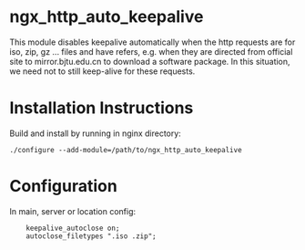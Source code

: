 # ngx_http_auto_keepalive

This module disables keepalive automatically when the http requests are for iso, zip, gz ... files and have refers, e.g. when they are directed from official site to mirror.bjtu.edu.cn to download a software package. In this situation, we need not to still keep-alive for these requests.

Installation Instructions
=========================

Build and install by running in nginx directory:

```
./configure --add-module=/path/to/ngx_http_auto_keepalive
```

Configuration
=============

In main, server or location config:
```
    keepalive_autoclose on;
    autoclose_filetypes ".iso .zip";
```
